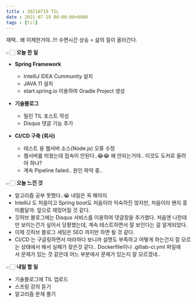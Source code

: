 ```yaml
---
title : 20210719 TIL
date : 2021-07-19 00:00:00+0900
tags : [til]
---
```


재택.. 왜 이제한거야..!!! 수면시간 상승 = 삶의 질이 올라간다.  


👉🏻 **오늘 한 일**
* **Spring Framework**
    - IntelliJ IDEA Cummunity 설치
    - JAVA 11 설치
    - start.spring.io 이용하여 Gradle Project 생성

* **기술블로그**
    - 밀린 TIL 포스트 작성
    - Disqus 댓글 기능 추가
    
* **CI/CD 구축 (회사)**
    - 테스트 용 웹서버 소스(Node.js) 오류 수정
    - 웹서버를 띄웠는데 접속이 안된다..😂😂 왜 안되는거야.. 이것도 도커로 올려야 하나?
    - 계속 Pipeline failed.. 원인 파악 중..

👉🏻 **오늘 느낀 것**
- 알고리즘 공부 못했다..😭 내일은 꼭 해야지
- IntelliJ 도 처음이고 Spring boot도 처음이라 익숙하진 않지만, 처음이라 왠지 흥미롭달까. 앞으로 재밌어질 것 같다.
- 깃허브 블로그에는 Disqus 서비스를 이용하여 댓글창을 추가했다. 처음엔 나한테만 보이는건가 싶어서 당황했는데, 계속 테스트하면서 잘 보인다는 걸 알게되었다.
- 이제 깃허브 블로그 세팅은 SEO 까지만 하면 될 것 같다.
- CI/CD 는 구글링하면서 따라하다 보니까 설명도 부족하고 어떻게 하는건지 잘 모르는 상태에서 해서 실패가 잦은것 같다.. Dockerfile이나 .gitlab-ci.yml 파일에서 문제가 있는 것 같은데 어느 부분에서 문제가 있는지 잘 모르겠네..

👉🏻 **내일 할 일**
- 기술블로그에 TIL 업로드
- 스프링 강의 듣기
- 알고리즘 문제 풀기